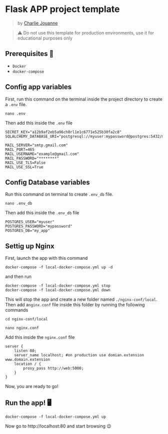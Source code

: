 # Flask APP project template

> by [Charlie Jouanne](https://github.com/cjjouanne)

> ⚠️ Do not use this template for production environments, use it for educational purposes only

## Prerequisites 🐳

* `Docker`
* `docker-compose`

## Config app variables

First, run this command on the terminal inside the project directory to create a `.env` file.
```
nano .env
```
Then add this inside the `.env` file
```
SECRET_KEY="a12b9af2eb5a96ch8rl1e1c6771e525b30fa2c8"
SQLALCHEMY_DATABASE_URI="postgresql://myuser:mypassword@postgres:5432/my_app"

MAIL_SERVER="smtp.gmail.com"
MAIL_PORT=465
MAIL_USERNAME="example@gmail.com"
MAIL_PASSWORD="********"
MAIL_USE_TLS=False
MAIL_USE_SSL=True
```
## Config Database variables

Run this command on terminal to create `.env_db` file.
```
nano .env_db
```
Then add this inside the `.env_db` file
```
POSTGRES_USER="myuser"
POSTGRES_PASSWORD="mypassword"
POSTGRES_DB="my_app"
```
## Settig up Nginx

First, launch the app with this command
```
docker-compose -f local-docker-compose.yml up -d
```
and then run
```
docker-compose -f local-docker-compose.yml stop
docker-compose -f local-docker-compose.yml down
```
This will stop the app and create a new folder named `./nginx-conf/local`. Then add a`nginx.conf` file inside this folder by running the following commands

```
cd nginx-conf/local
```
```
nano nginx.conf
```
Add this inside the `nginx.conf` file
```
server {
	listen 80;
	server_name localhost; #on production use domian.extension www.domain.extension
	location / {
		proxy_pass http://web:5000;
	}
}
```
Now, you are ready to go!

## Run the app! 🖥
```
docker-compose -f local-docker-compose.yml up
```
Now go to http://localhost:80 and start browsing 😉
